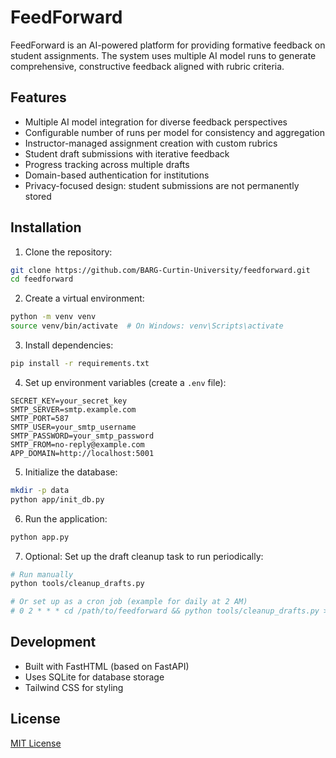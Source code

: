 # FeedForward

FeedForward is an AI-powered platform for providing formative feedback on student assignments. The system uses multiple AI model runs to generate comprehensive, constructive feedback aligned with rubric criteria.

## Features

- Multiple AI model integration for diverse feedback perspectives
- Configurable number of runs per model for consistency and aggregation
- Instructor-managed assignment creation with custom rubrics
- Student draft submissions with iterative feedback
- Progress tracking across multiple drafts
- Domain-based authentication for institutions
- Privacy-focused design: student submissions are not permanently stored

## Installation

1. Clone the repository:
```bash
git clone https://github.com/BARG-Curtin-University/feedforward.git
cd feedforward
```

2. Create a virtual environment:
```bash
python -m venv venv
source venv/bin/activate  # On Windows: venv\Scripts\activate
```

3. Install dependencies:
```bash
pip install -r requirements.txt
```

4. Set up environment variables (create a `.env` file):
```
SECRET_KEY=your_secret_key
SMTP_SERVER=smtp.example.com
SMTP_PORT=587
SMTP_USER=your_smtp_username
SMTP_PASSWORD=your_smtp_password
SMTP_FROM=no-reply@example.com
APP_DOMAIN=http://localhost:5001
```

5. Initialize the database:
```bash
mkdir -p data
python app/init_db.py
```

6. Run the application:
```bash
python app.py
```

7. Optional: Set up the draft cleanup task to run periodically:
```bash
# Run manually
python tools/cleanup_drafts.py

# Or set up as a cron job (example for daily at 2 AM)
# 0 2 * * * cd /path/to/feedforward && python tools/cleanup_drafts.py >> logs/cleanup.log 2>&1
```

## Development

- Built with FastHTML (based on FastAPI)
- Uses SQLite for database storage
- Tailwind CSS for styling

## License

[MIT License](LICENSE)